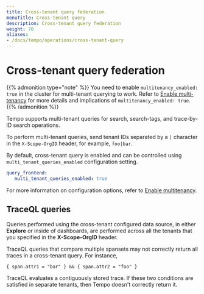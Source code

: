 ```yaml
---
title: Cross-tenant query federation
menuTitle: Cross-tenant query
description: Cross-tenant query federation
weight: 70
aliases:
- /docs/tempo/operations/cross-tenant-query
---
```



# Cross-tenant query federation

{{% admonition type="note" %}}
You need to enable `multitenancy_enabled: true` in the cluster for multi-tenant querying to work.
Refer to [Enable multi-tenancy](/docs/tempo/latest/operations/multitenancy/) for more details and implications of `multitenancy_enabled: true`.
{{% /admonition %}}

Tempo supports multi-tenant queries for search, search-tags, and trace-by-ID search operations.

To perform multi-tenant queries, send tenant IDs separated by a `|` character in the `X-Scope-OrgID` header, for example, `foo|bar`.

By default, cross-tenant query is enabled and can be controlled using `multi_tenant_queries_enabled` configuration setting.

```yaml
query_frontend:
   multi_tenant_queries_enabled: true
```

For more information on configuration options, refer to [Enable multitenancy](https://grafana.com/docs/tempo/latest/operations/multitenancy/).

## TraceQL queries

Queries performed using the cross-tenant configured data source, in either **Explore** or inside of dashboards,
are performed across all the tenants that you specified in the **X-Scope-OrgID** header.

TraceQL queries that compare multiple spansets may not correctly return all traces in a cross-tenant query. For instance,

```
{ span.attr1 = "bar" } && { span.attr2 = "foo" }
```

TraceQL evaluates a contiguously stored trace.
If these two conditions are satisfied in separate tenants, then Tempo  doesn't correctly return it.
